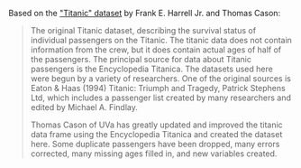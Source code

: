 Based on the ["Titanic" dataset](https://www.openml.org/search?type=data&sort=runs&id=40945&status=active) by Frank E. Harrell Jr. and Thomas Cason:

> The original Titanic dataset, describing the survival status of individual passengers on the Titanic. The titanic data does not contain information from the crew, but it does contain actual ages of half of the passengers. The principal source for data about Titanic passengers is the Encyclopedia Titanica. The datasets used here were begun by a variety of researchers. One of the original sources is Eaton & Haas (1994) Titanic: Triumph and Tragedy, Patrick Stephens Ltd, which includes a passenger list created by many researchers and edited by Michael A. Findlay.
>
> Thomas Cason of UVa has greatly updated and improved the titanic data frame using the Encyclopedia Titanica and created the dataset here. Some duplicate passengers have been dropped, many errors corrected, many missing ages filled in, and new variables created.
